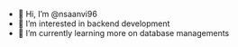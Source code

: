 - 👋 Hi, I’m @nsaanvi96
- 👀 I’m interested in backend development
- 🌱 I’m currently learning more on database managements





